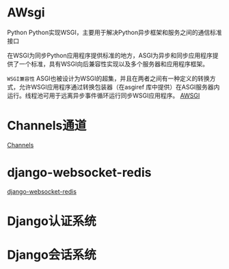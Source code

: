 # AWsgi
Python
Python实现WSGI，主要用于解决Python异步框架和服务之间的通信标准接口

在WSGI为同步Python应用程序提供标准的地方，ASGI为异步和同步应用程序提供了一个标准，具有WSGI向后兼容性实现以及多个服务器和应用程序框架。

`WSGI兼容性`
ASGI也被设计为WSGI的超集，并且在两者之间有一种定义的转换方式，允许WSGI应用程序通过转换包装器（在asgiref 库中提供）在ASGI服务器内运行。线程池可用于远离异步事件循环运行同步WSGI应用程序。
[AWSGI](https://asgi.readthedocs.io/en/latest/)

# Channels通道
[Channels](https://github.com/andrewgodwin/channels-examples)

# django-websocket-redis
[django-websocket-redis](https://github.com/jrief/django-websocket-redis)


# Django认证系统
# Django会话系统